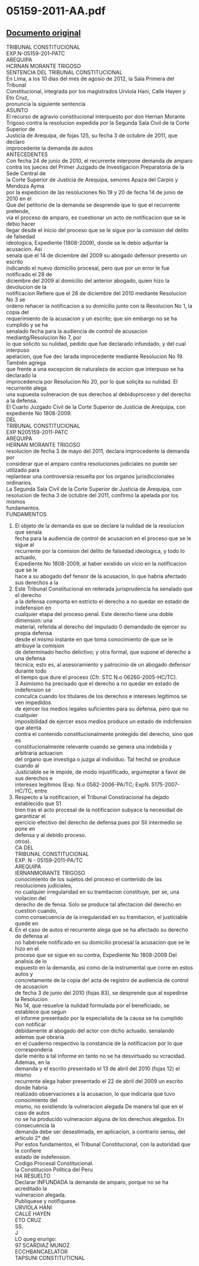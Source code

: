 
05159-2011-AA.pdf
=================
  
[Documento original](https://tc.gob.pe/jurisprudencia/2013/05159-2011-AA.pdf)  
---  
TRIBUNAL CONSTITUCIONAL  
EXP.N-05159-201-PATC  
AREQUIPA  
HCRNAN MORANTE TRIGOSO  
SENTENCIA DEL TRIBUNAL CONSTITUCIONAL  
En Lima, a los 10 dias del mes de agosio de 2012, la Sala Primera del Tribunal  
Constitucional, integrada por los magistrados Urviola Hani, Calle Hayen y Eto Cruz,  
pronuncia la siguiente sentencia  
ASUNTO  
El recurso de agravio constitucional interpuesto por don Hernan Morante  
Trigoso contra la resolucion expedida por la Segunda Sala Civil de la Corte Superior de  
Justicia de Arequipa, de fojas 125, su fecha 3 de octubre de 2011, que declaro  
improcedente la demanda de autos  
ANTECEDENTES  
Con fecha 24 de junio de 2010, el recurrente interpone demanda de amparo  
contra los jueces del Primer Juzgado de Investigacion Preparatoria de la Sede Central de  
la Corte Superior de Justicia de Arequipa, senores Apaza del Carpio y Mendoza Ayma  
por la expedicion de las resoluciones No 19 y 20 de fecha 14 de junio de 2010 en el  
Que del petitorio de la demanda se desprende que lo que el recurrente pretende,  
via el proceso de amparo, es cuestionar un acto de notificacion que se le debio hacer  
llegar desde el inicio del proceso que se le sigue por la comision del delito de falsedad  
ideologica, Expediente (1808-2009), donde se le debio adjuntar la acusacion. Asi  
senala que el 14 de diciembre del 2009 su abogado defensor presento un escrito  
indicando el nuevo domicilio procesal, pero que por un error le fue notificado el 28 de  
diciembre del 2009 al domicilio del anterior abogado, quien hizo la devolucion de la  
notificacion Refiere que el 28 de diciembre del 2010 mediante Resolucion No 3 se  
ordeno rehacer la notificacion a su domicilio junto con la Resolucion No 1, la copia del  
requerimiento de la acusacion y un escrito; que sin embargo no se ha cumplido y se ha  
senalado fecha para la audiencia de control de acusacion mediantg/Resolucion No 7, por  
lo que solicito su nulidad, pedido que fue declarado infundado, y del cual interpuso  
apelacion, que fue dec larada improcedente mediante Resolucion No 19. También agrega  
que frente a una excepcion de naturaleza de accion que interpuso se ha declarado la  
improcedencia por Resolucion No 20, por lo que soliçita su nulidad. El recurrente alega  
una supuesta vulneracion de sus derechos al debidoproceso y del derecho a la defensa.  
El Cuarto Juzgado Civil de la Corte Superior de Justicia de Arequipa, con  
expediente No 1808-2009.  
DEL  
TRIBUNAL CONSTITUCIONAL  
EXP N205159-2011-PATC  
AREQUIPA  
HERNAN MORANTE TRIGOSO  
resolucion de fecha 3 de mayo del 2011, declara improcedente la demanda por  
considerar que el amparo contra resoluciones judiciales no puede ser utilizado para  
replantear una controversia resuelta por los organos jurisdiccionales ordinarios.  
La Segunda Sala Civil de la Corte Superior de Justicia de Arequipa, con  
resolucion de fecha 3 de octubre del 2011, confirmo la apelada por los mismos  
fundamentos.  
FUNDAMENTOS  
1. El objeto de la demanda es que se declare la nulidad de la resolucion que senala  
fecha para la audiencia de control de acusacion en el proceso que se le sigue al  
recurrente por la comision del delito de falsedad ideologica, y todo lo actuado,  
Expediente No 1808-2009, al haber existido un vicio en la notificacion que se le  
hace a su abogado def fensor de la acusacion, lo que habria afectado sus derechos a la  
2. Este Tribunal Constitucional en reiterada jurisprudencia ha senalado que el derecho  
a la defensa comporta en estricto el derecho a no quedar en estado de indefension en  
cualquier etapa del proceso penal. Este derecho tiene una doble dimension: una  
material, referida al derecho del imputado 0 demandado de ejercer su propia defensa  
desde el mismo instante en que toma conocimiento de que se le atribuye la comision  
de determinado hecho delictivo; y otra formal, que supone el derecho a una defensa  
técnica; esto es, al asesoramiento y patrocinio de un abogado defensor durante todo  
el tiempo que dure el proceso (Cfr. STC N.o 06260-2005-HC/TC).  
3 Asimismo ha precisado que el derecho a no quedar en estado de indefension se  
conculca cuando los titulares de los derechos e intereses legitimos se ven impedidos  
de ejercer los medios legales suficientes para su defensa, pero que no cualquier  
imposibilidad de ejercer esos medios produce un estado de indcfension que atenta  
contra el contenido constitucionalmente protegido del derecho, sino que es  
constitucionalmente relevante cuando se genera una indebida y arbitraria actuacion  
del organo que investiga o juzga al individuo. Tal hechd se produce cuando al  
Justiciable se le impide, de modo injustificado, argumeptar a favor de sus derechos e  
intereses legitimos (Exp. N.o 0582-2006-PA/TC; ExpN. 5175-2007-HC/TC, entre  
4. Respecto a la notificacion, el Tribunal Constiracional ha dejado establecido que S1  
bien tras el acto procesal de la notificacion subyace la necesidad de garantizar el  
ejercicio efectivo del derecho de defensa pues por SIl intermedio se pone en  
defensa y al debido proceso.  
otros).  
CA DEL  
TRIBUNAL CONSTITUCIONAL  
EXP. N - 05159-2011-PA/TC  
AREQUIPA  
IERNANMORANTE TRIGOSO  
conocimiento de los sujetos del proceso el contenido de las resoluciones judiciales,  
no cualquier irregularidad en su tramitacion constituye, per se, una violacion del  
derecho de de fensa. Solo se produce tal afectacion del derecho en cuestion cuando,  
como consecuencia de la irregularidad en su tramitacion, el justiciable quede en  
5. En el caso de autos el recurrente alega que se ha afectado su derecho de defensa al  
no habérsele notificado en su domicilio procesal la acusacion que se le hizo en el  
proceso que se sigue en su contra, Expediente No 1808-2009 Del analisis de lo  
expuesto en la demanda, asi como de la instrumental que corre en estos autos y  
concretamente de la copia de! acta de registro de audiencia de control de acusacion  
de fecha 3 de junio del 2010 (fojas 83), se desprende que al expedirse la Resolucion  
No 14, que resuelve la nulidad formulada por el beneficiado, se establece que segun  
el informe presentado por la especialista de la causa se ha cumplido con notificar  
debidamente al abogado del actor con dicho actuado. senalando ademas que obraria  
en el cuaderno respectivo la constancia de la notificacion por lo que corresponderia  
darle mérito a tal informe en tanto no se ha desvirtuado su vcracidad. Ademas, en la  
demanda y el escrito presentado el 13 de abril del 2010 (fojas 12) el mismo  
recurrente alega haber presentado el 22 de abril del 2009 un escrito donde habria  
realizado observaciones a la acusacion, lo que indicaria que tuvo conocimiento del  
mismo, no existiendo la vulneracion alegada De manera tal que en el caso de autos  
no se ha producido vulneracion alguna de los derechos alegados. En consecuencia la  
demanda debe ser desestimada, en aplicacion, a contrario sensu, del articulo 2° del  
Por estos fundamentos, el Tribunal Constitucional, con la autoridad que le confiere  
estado de indefension.  
Codigo Procesal Constitucional.  
la Constitucion Politica del Peru  
HA RESUELTO  
Declarar INFUNDADA la demanda de amparo, porque no se ha acreditado la  
vulneracion alegada.  
Publiquese y notifiquese.  
URVIOLA HANI  
CALLE HAYEN  
ETO CRUZ  
SS.  
J  
LO queg erurigo:  
97 SCARDIAZ MUNOZ  
ECCHBANCAELATOR  
TAPSUNI CONSTITUTICNAL